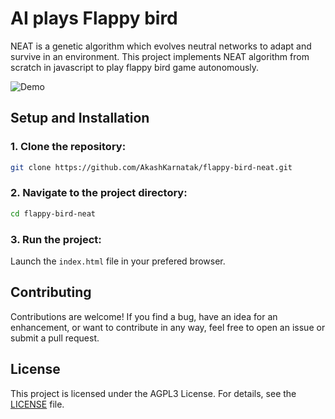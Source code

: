 # AI plays Flappy bird

NEAT is a genetic algorithm which evolves neutral networks to adapt and survive
in an environment. This project implements NEAT algorithm from scratch in
javascript to play flappy bird game autonomously.

![Demo](https://akashkarnatak.github.io/flappy-bird-neat)

## Setup and Installation

### 1. Clone the repository:

```bash
git clone https://github.com/AkashKarnatak/flappy-bird-neat.git
```

### 2. Navigate to the project directory:

```bash
cd flappy-bird-neat
```

### 3. Run the project:

Launch the `index.html` file in your prefered browser.

## Contributing

Contributions are welcome! If you find a bug, have an idea for an enhancement, or want to contribute in any way, feel free to open an issue or submit a pull request.

## License

This project is licensed under the AGPL3 License. For details, see the [LICENSE](LICENSE) file.
